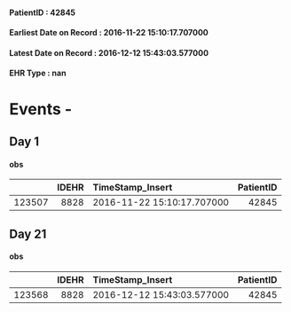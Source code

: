 
#### PatientID : 42845
#### Earliest Date on Record : 2016-11-22 15:10:17.707000
#### Latest Date on Record : 2016-12-12 15:43:03.577000
#### EHR Type : nan

# Events - 

## Day 1

#### obs
|        |   IDEHR | TimeStamp_Insert           |   PatientID |
|-------:|--------:|:---------------------------|------------:|
| 123507 |    8828 | 2016-11-22 15:10:17.707000 |       42845 |


## Day 21

#### obs
|        |   IDEHR | TimeStamp_Insert           |   PatientID |
|-------:|--------:|:---------------------------|------------:|
| 123568 |    8828 | 2016-12-12 15:43:03.577000 |       42845 |


